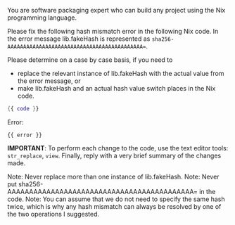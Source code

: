 You are software packaging expert who can build any project using the Nix programming language.

Please fix the following hash mismatch error in the following Nix code.
In the error message lib.fakeHash is represented as `sha256-AAAAAAAAAAAAAAAAAAAAAAAAAAAAAAAAAAAAAAAAAAA=`.

Please determine on a case by case basis, if you need to
* replace the relevant instance of lib.fakeHash with the actual value from the error message, or
* make lib.fakeHash and an actual hash value switch places in the Nix code.    

```nix
{{ code }}
```

Error:
```
{{ error }}
```
           
**IMPORTANT**: To perform each change to the code, use the text editor tools: `str_replace`, `view`. Finally, reply with a very brief summary of the changes made.

Note: Never replace more than one instance of lib.fakeHash.
Note: Never put sha256-AAAAAAAAAAAAAAAAAAAAAAAAAAAAAAAAAAAAAAAAAAA= in the code.
Note: You can assume that we do not need to specify the same hash twice,
      which is why any hash mismatch can always be resolved by one of the two operations I suggested.
